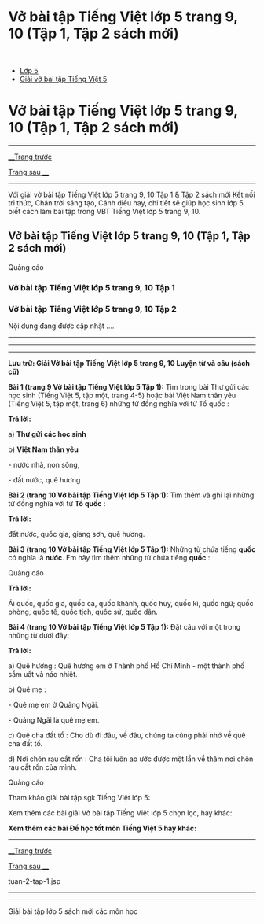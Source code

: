 # Vở bài tập Tiếng Việt lớp 5 trang 9, 10 (Tập 1, Tập 2 sách mới)

﻿

  * [Lớp 5](https://vietjack.com/series/lop-5.jsp)
  * [Giải vở bài tập Tiếng Việt 5](https://vietjack.com/giai-vo-bai-tap-tieng-viet-5/index.jsp)



# Vở bài tập Tiếng Việt lớp 5 trang 9, 10 (Tập 1, Tập 2 sách mới)

* * *

[__Trang trước](https://vietjack.com/giai-vo-bai-tap-tieng-viet-5/tuan-2-tap-1.jsp)

[Trang sau __](https://vietjack.com/giai-vo-bai-tap-tieng-viet-5/tuan-2-tap-1.jsp)

* * *

Với giải vở bài tập Tiếng Việt lớp 5 trang 9, 10 Tập 1 & Tập 2 sách mới Kết nối tri thức, Chân trời sáng tạo, Cánh diều hay, chi tiết sẽ giúp học sinh lớp 5 biết cách làm bài tập trong VBT Tiếng Việt lớp 5 trang 9, 10.

## Vở bài tập Tiếng Việt lớp 5 trang 9, 10 (Tập 1, Tập 2 sách mới)

Quảng cáo

### Vở bài tập Tiếng Việt lớp 5 trang 9, 10 Tập 1

### Vở bài tập Tiếng Việt lớp 5 trang 9, 10 Tập 2

Nội dung đang được cập nhật ....

* * *

* * *

* * *

**Lưu trữ: Giải Vở bài tập Tiếng Việt lớp 5 trang 9, 10 Luyện từ và câu (sách cũ)**

**Bài 1 (trang 9 Vở bài tập Tiếng Việt lớp 5 Tập 1):** Tìm trong bài Thư gửi các học sinh (Tiếng Việt 5, tập một, trang 4-5) hoặc bài Việt Nam thân yêu (Tiếng Việt 5, tập một, trang 6) những từ đồng nghĩa với từ Tổ quốc :

**Trả lời:**

a) **Thư gửi các học sinh**

b) **Việt Nam thân yêu**

\- nước nhà, non sông, 

\- đất nước, quê hương

**Bài 2 (trang 10 Vở bài tập Tiếng Việt lớp 5 Tập 1):** Tìm thêm và ghi lại những từ đồng nghĩa với từ **Tổ quốc** : 

**Trả lời:**

đất nước, quốc gia, giang sơn, quê hương.

**Bài 3 (trang 10 Vở bài tập Tiếng Việt lớp 5 Tập 1):** Những từ chứa tiếng **quốc** có nghĩa là **nước**. Em hãy tìm thêm những từ chứa tiếng **quốc** :

Quảng cáo

**Trả lời:**

Ái quốc, quốc gia, quốc ca, quốc khánh, quốc huy, quốc kì, quốc ngữ; quốc phòng, quốc tế, quốc tịch, quốc sử, quốc dân.

**Bài 4 (trang 10 Vở bài tập Tiếng Việt lớp 5 Tập 1):** Đặt câu với một trong những từ dưới đây:

**Trả lời:**

a) Quê hương : Quê hương em ở Thành phố Hồ Chí Minh - một thành phố sầm uất và náo nhiệt.

b) Quê mẹ : 

\- Quê mẹ em ở Quảng Ngãi.

\- Quảng Ngãi là quê mẹ em.

c) Quê cha đất tổ : Cho dù đi đâu, về đâu, chúng ta cũng phải nhớ về quê cha đất tổ.

d) Nơi chôn rau cắt rốn : Cha tôi luôn ao ước được một lần về thăm nơi chôn rau cắt rốn của mình.

Quảng cáo

Tham khảo giải bài tập sgk Tiếng Việt lớp 5:

Xem thêm các bài giải Vở bài tập Tiếng Việt lớp 5 chọn lọc, hay khác:

**Xem thêm các bài Để học tốt môn Tiếng Việt 5 hay khác:**

* * *

[__Trang trước](https://vietjack.com/giai-vo-bai-tap-tieng-viet-5/tuan-2-tap-1.jsp)

[Trang sau __](https://vietjack.com/giai-vo-bai-tap-tieng-viet-5/tuan-2-tap-1.jsp)

tuan-2-tap-1.jsp

* * *

* * *

Giải bài tập lớp 5 sách mới các môn học
